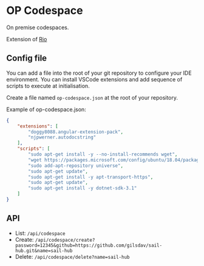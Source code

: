 # OP Codespace

On premise codespaces.

Extension of [Rio](https://rio.io/)

## Config file

You can add a file into the root of your git repository to configure your IDE environment.
You can install VSCode extensions and add sequence of scripts to execute at initialisation.

Create a file named `op-codespace.json` at the root of your repository.

Example of op-codespace.json:
```json
{
    "extensions": [
        "doggy8088.angular-extension-pack",
        "njpwerner.autodocstring"
    ],
    "scripts": [
        "sudo apt-get install -y --no-install-recommends wget",
        "wget https://packages.microsoft.com/config/ubuntu/18.04/packages-microsoft-prod.deb -O packages-microsoft-prod.deb && sudo dpkg -i packages-microsoft-prod.deb",
        "sudo add-apt-repository universe",
        "sudo apt-get update",
        "sudo apt-get install -y apt-transport-https",
        "sudo apt-get update",
        "sudo apt-get install -y dotnet-sdk-3.1"
    ]
}
```

## API

* List: `/api/codespace`
* Create: `/api/codespace/create?password=12345&github=https://github.com/gilsdav/sail-hub.git&name=sail-hub`
* Delete: `/api/codespace/delete?name=sail-hub`
